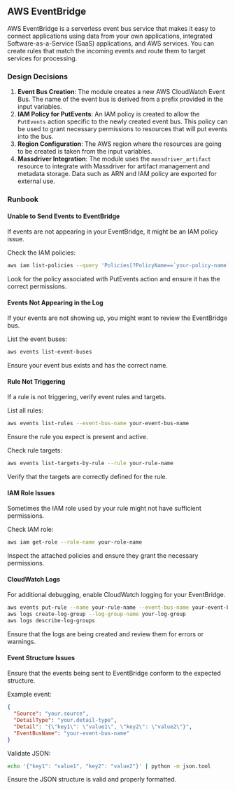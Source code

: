 ## AWS EventBridge

AWS EventBridge is a serverless event bus service that makes it easy to connect applications using data from your own applications, integrated Software-as-a-Service (SaaS) applications, and AWS services. You can create rules that match the incoming events and route them to target services for processing.

### Design Decisions

1. **Event Bus Creation**: The module creates a new AWS CloudWatch Event Bus. The name of the event bus is derived from a prefix provided in the input variables.
2. **IAM Policy for PutEvents**: An IAM policy is created to allow the `PutEvents` action specific to the newly created event bus. This policy can be used to grant necessary permissions to resources that will put events into the bus.
3. **Region Configuration**: The AWS region where the resources are going to be created is taken from the input variables.
4. **Massdriver Integration**: The module uses the `massdriver_artifact` resource to integrate with Massdriver for artifact management and metadata storage. Data such as ARN and IAM policy are exported for external use.

### Runbook

#### Unable to Send Events to EventBridge

If events are not appearing in your EventBridge, it might be an IAM policy issue.

Check the IAM policies:

```sh
aws iam list-policies --query 'Policies[?PolicyName==`your-policy-name`]'
```

Look for the policy associated with PutEvents action and ensure it has the correct permissions.

#### Events Not Appearing in the Log

If your events are not showing up, you might want to review the EventBridge bus.

List the event buses:

```sh
aws events list-event-buses
```

Ensure your event bus exists and has the correct name.

#### Rule Not Triggering

If a rule is not triggering, verify event rules and targets.

List all rules:

```sh
aws events list-rules --event-bus-name your-event-bus-name
```

Ensure the rule you expect is present and active.

Check rule targets:

```sh
aws events list-targets-by-rule --rule your-rule-name
```

Verify that the targets are correctly defined for the rule.

#### IAM Role Issues

Sometimes the IAM role used by your rule might not have sufficient permissions.

Check IAM role:

```sh
aws iam get-role --role-name your-role-name
```

Inspect the attached policies and ensure they grant the necessary permissions.

#### CloudWatch Logs

For additional debugging, enable CloudWatch logging for your EventBridge.

```sh
aws events put-rule --name your-rule-name --event-bus-name your-event-bus-name --state ENABLED --description "description"
aws logs create-log-group --log-group-name your-log-group
aws logs describe-log-groups
```

Ensure that the logs are being created and review them for errors or warnings.

#### Event Structure Issues

Ensure that the events being sent to EventBridge conform to the expected structure.

Example event:

```json
{
  "Source": "your.source",
  "DetailType": "your.detail-type",
  "Detail": "{\"key1\": \"value1\", \"key2\": \"value2\"}",
  "EventBusName": "your-event-bus-name"
}
```

Validate JSON:

```sh
echo '{"key1": "value1", "key2": "value2"}' | python -m json.tool
```

Ensure the JSON structure is valid and properly formatted.

